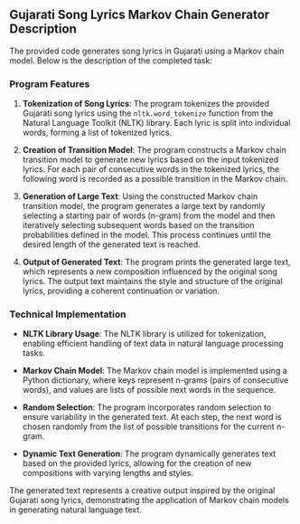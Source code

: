 ## Gujarati Song Lyrics Markov Chain Generator Description

The provided code generates song lyrics in Gujarati using a Markov chain model. Below is the description of the completed task:

### Program Features

1. **Tokenization of Song Lyrics**: The program tokenizes the provided Gujarati song lyrics using the `nltk.word_tokenize` function from the Natural Language Toolkit (NLTK) library. Each lyric is split into individual words, forming a list of tokenized lyrics.

2. **Creation of Transition Model**: The program constructs a Markov chain transition model to generate new lyrics based on the input tokenized lyrics. For each pair of consecutive words in the tokenized lyrics, the following word is recorded as a possible transition in the Markov chain.

3. **Generation of Large Text**: Using the constructed Markov chain transition model, the program generates a large text by randomly selecting a starting pair of words (n-gram) from the model and then iteratively selecting subsequent words based on the transition probabilities defined in the model. This process continues until the desired length of the generated text is reached.

4. **Output of Generated Text**: The program prints the generated large text, which represents a new composition influenced by the original song lyrics. The output text maintains the style and structure of the original lyrics, providing a coherent continuation or variation.

### Technical Implementation

- **NLTK Library Usage**: The NLTK library is utilized for tokenization, enabling efficient handling of text data in natural language processing tasks.

- **Markov Chain Model**: The Markov chain model is implemented using a Python dictionary, where keys represent n-grams (pairs of consecutive words), and values are lists of possible next words in the sequence.

- **Random Selection**: The program incorporates random selection to ensure variability in the generated text. At each step, the next word is chosen randomly from the list of possible transitions for the current n-gram.

- **Dynamic Text Generation**: The program dynamically generates text based on the provided lyrics, allowing for the creation of new compositions with varying lengths and styles.

The generated text represents a creative output inspired by the original Gujarati song lyrics, demonstrating the application of Markov chain models in generating natural language text.
